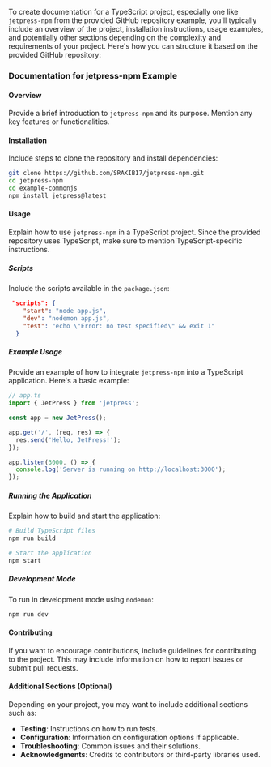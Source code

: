 To create documentation for a TypeScript project, especially one like `jetpress-npm` from the provided GitHub repository example, you'll typically include an overview of the project, installation instructions, usage examples, and potentially other sections depending on the complexity and requirements of your project. Here's how you can structure it based on the provided GitHub repository:

### Documentation for jetpress-npm Example

#### Overview

Provide a brief introduction to `jetpress-npm` and its purpose. Mention any key features or functionalities.

#### Installation

Include steps to clone the repository and install dependencies:

```bash
git clone https://github.com/SRAKIB17/jetpress-npm.git
cd jetpress-npm
cd example-commonjs
npm install jetpress@latest
```

#### Usage

Explain how to use `jetpress-npm` in a TypeScript project. Since the provided repository uses TypeScript, make sure to mention TypeScript-specific instructions.

##### Scripts

Include the scripts available in the `package.json`:

```json
 "scripts": {
    "start": "node app.js",
    "dev": "nodemon app.js",
    "test": "echo \"Error: no test specified\" && exit 1"
  }
```

##### Example Usage

Provide an example of how to integrate `jetpress-npm` into a TypeScript application. Here's a basic example:

```typescript
// app.ts
import { JetPress } from 'jetpress';

const app = new JetPress();

app.get('/', (req, res) => {
  res.send('Hello, JetPress!');
});

app.listen(3000, () => {
  console.log('Server is running on http://localhost:3000');
});
```

##### Running the Application

Explain how to build and start the application:

```bash
# Build TypeScript files
npm run build

# Start the application
npm start
```

##### Development Mode

To run in development mode using `nodemon`:

```bash
npm run dev
```

#### Contributing

If you want to encourage contributions, include guidelines for contributing to the project. This may include information on how to report issues or submit pull requests.

<!-- #### License

Specify the project's license and provide a link to the license file or details. -->

#### Additional Sections (Optional)

Depending on your project, you may want to include additional sections such as:

- **Testing**: Instructions on how to run tests.
- **Configuration**: Information on configuration options if applicable.
- **Troubleshooting**: Common issues and their solutions.
- **Acknowledgments**: Credits to contributors or third-party libraries used.

<!-- ### Example README.md

Here's how the `README.md` might look incorporating the above sections:

```markdown
# jetpress-npm

jetpress-npm is a powerful Node.js framework for building high-performance servers.

## Installation

Clone the repository and install dependencies:

```bash
git clone https://github.com/SRAKIB17/jetpress-npm.git
cd jetpress-npm
npm install jetpress@latest
```

## Usage

### Scripts

```json
 "scripts": {
    "start": "node app.js",
    "dev": "nodemon app.js",
    "test": "echo \"Error: no test specified\" && exit 1"
  }
```

### Example Usage

```typescript
// app.ts
import { JetPress } from 'jetpress';

const app = new JetPress();

app.get('/', (req, res) => {
  res.send('Hello, JetPress!');
});

app.listen(3000, () => {
  console.log('Server is running on http://localhost:3000');
});
```

#### Running the Application

```bash
# Build TypeScript files
npm run build

# Start the application
npm start
```

#### Development Mode

To run in development mode using `nodemon`:

```bash
npm run dev
```

## Contributing

Contributions are welcome! Please read the [Contributing Guide](CONTRIBUTING.md) for details.

## License

This project is licensed under the [MIT License](LICENSE).

```

### Conclusion

Tailor the documentation to fit the specific features and needs of your project. Include clear and concise instructions to help users understand and effectively use your `jetpress-npm` package. -->
